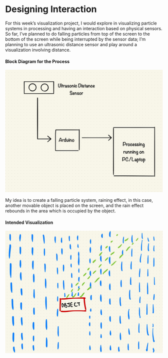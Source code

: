 # Designing Interaction

For this week’s visualization project, I would explore in visualizing particle systems in processing and having an interaction based on physical sensors. So far, I’ve planned to do falling particles from top of the screen to the bottom of the screen while being interrupted by the sensor data; I’m planning to use an ultrasonic distance sensor and play around a visualization involving distance.

#### Block Diagram for the Process
![Block Diagram](./storytelling2.jpg)

My idea is to create a falling particle system, raining effect, in this case, another movable object is placed on the screen, and the rain effect rebounds in the area which is occupied by the object.

#### Intended Visualization
![Visualization](./storytelling1.jpg)